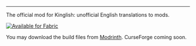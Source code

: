 ---

The official mod for Kinglish: unofficial English translations to mods.

[![Available for Fabric](https://github.com/user-attachments/assets/3d32d3f2-0b96-4b48-9d1d-1aa2f8efccf4)](https://modrinth.com/project/kinglish)

You may download the build files from [Modrinth](https://modrinth.com/project/kinglish). CurseForge coming soon.
